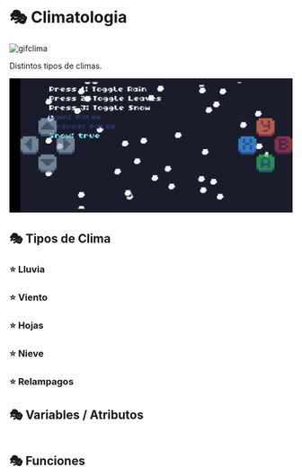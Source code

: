 # 🎭 Climatologia

![gifclima](./Imagenes/climatologia.gif)

Distintos tipos de climas.

![clima](./Imagenes/climatologia.jpg)

## 🎭 Tipos de Clima

### ⭐️ Lluvia



### ⭐️ Viento



### ⭐️ Hojas



### ⭐️ Nieve



### ⭐️ Relampagos



## 🎭 Variables / Atributos

```

```

## 🎭 Funciones